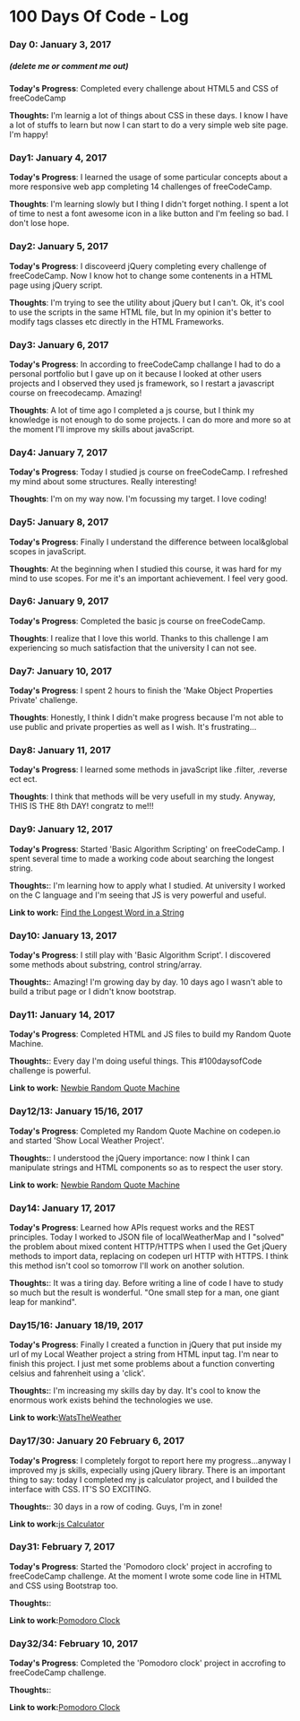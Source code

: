 # 100 Days Of Code - Log

### Day 0: January 3, 2017
##### (delete me or comment me out)

**Today's Progress**: Completed every challenge about HTML5 and CSS of freeCodeCamp

**Thoughts:** I'm learnig a lot of things about CSS in these days. I know I have a lot of stuffs to learn but now I can start to do a very simple web site page. I'm happy!

<!--**Link to work:** [Calculator App](http://www.example.com) -->

### Day1: January 4, 2017

**Today's Progress**: I learned the usage of some particular concepts about a more responsive web app completing 14 challenges of freeCodeCamp.

**Thoughts**: I'm learning slowly but I thing I didn't forget nothing. I spent a lot of time to nest a font awesome icon in a like button and I'm feeling so bad. I don't lose hope.

### Day2: January 5, 2017

**Today's Progress**: I discoveerd jQuery completing every challenge of freeCodeCamp. Now I know hot to change some contenents in a HTML page using jQuery script. 

**Thoughts**: I'm trying to see the utility about jQuery but I can't. Ok, it's cool to use the scripts in the same HTML file, but In my opinion it's better to modify tags classes etc directly in the HTML Frameworks. 


### Day3: January 6, 2017

**Today's Progress**: In according to freeCodeCamp challange I had to do a personal portfolio but I gave up on it because I looked at other users projects and I observed they used js framework, so I restart a javascript course on freecodecamp. Amazing!

**Thoughts**: A lot of time ago I completed a js course, but I think my knowledge is not enough to do some projects. I can do more and more so at the moment I'll improve my skills about javaScript. 

### Day4: January 7, 2017

**Today's Progress**: Today I studied js course on freeCodeCamp. I refreshed my mind about some structures. Really interesting!

**Thoughts**: I'm on my way now. I'm focussing my target. I love coding!

### Day5: January 8, 2017

**Today's Progress**: Finally I understand the difference between local&global scopes in javaScript.

**Thoughts**: At the beginning when I studied this course, it was hard for my mind to use scopes. For me it's an important achievement. I feel very good.

### Day6: January 9, 2017

**Today's Progress**: Completed the basic js course on freeCodeCamp. 

**Thoughts**: I realize that I love this world. Thanks to this challenge I am experiencing so much satisfaction that the university I can not see. 

### Day7: January 10, 2017

**Today's Progress**: I spent 2 hours to finish the 'Make Object Properties Private' challenge.

**Thoughts**: Honestly, I think I didn't make progress because I'm not able to use public and private properties as well as I wish. It's frustrating...

### Day8: January 11, 2017

**Today's Progress**: I learned some methods in javaScript like .filter, .reverse ect ect.

**Thoughts**: I think that methods will be very usefull in my study. Anyway, THIS IS THE 8th DAY! congratz to me!!! 

### Day9: January 12, 2017

**Today's Progress**: Started 'Basic Algorithm Scripting' on freeCodeCamp. I spent several time to made a working code about searching the longest string. 

**Thoughts:**: I'm learning how to apply what I studied. At university I worked on the C language and I'm seeing that JS is very powerful and useful.

**Link to work:** [Find the Longest Word in a String](https://www.freecodecamp.com/challenges/find-the-longest-word-in-a-string)

### Day10: January 13, 2017

**Today's Progress**: I still play with 'Basic Algorithm Script'. I discovered some methods about substring, control string/array.

**Thoughts:**: Amazing! I'm growing day by day. 10 days ago I wasn't able to build a tribut page or I didn't know bootstrap.

### Day11: January 14, 2017

**Today's Progress**: Completed HTML and JS files to build my Random Quote Machine.

**Thoughts:**: Every day I'm doing useful things. This #100daysofCode challenge is powerful.

**Link to work:** [Newbie Random Quote Machine](https://github.com/cannicombustiva/Newbie-Random-quote-machine-)

### Day12/13: January 15/16, 2017

**Today's Progress**: Completed my Random Quote Machine on codepen.io and started 'Show Local Weather Project'.

**Thoughts:**: I understood the jQuery importance: now I think I can manipulate strings and HTML components so as to respect the user story.

**Link to work:** [Newbie Random Quote Machine](https://github.com/cannicombustiva/Newbie-Random-quote-machine-)

### Day14: January 17, 2017

**Today's Progress**: Learned how APIs request works and the REST principles. Today I worked to JSON file of localWeatherMap and I "solved" the problem about mixed content HTTP/HTTPS when I used the Get jQuery methods to import data, replacing on codepen url HTTP with HTTPS. I think this method isn't cool so tomorrow I'll work on another solution.

**Thoughts:**: It was a tiring day. Before writing a line of code I have to study so much but the result is wonderful. "One small step for a man, one giant leap for mankind".

### Day15/16: January 18/19, 2017

**Today's Progress**: Finally I created a function in jQuery that put inside my url of my Local Weather project a string from HTML input tag. I'm near to finish this project. I just met some problems about a function converting celsius and fahrenheit using a 'click'.

**Thoughts:**: I'm increasing my skills day by day. It's cool to know the enormous work exists behind the technologies we use.

**Link to work:**[WatsTheWeather](http://codepen.io/Cannicombustiva/pen/WRGWZp)

### Day17/30: January 20 February 6, 2017

**Today's Progress**: I completely forgot to report here my progress...anyway I improved my js skills, expecially using jQuery library. There is an important thing to say: today I completed my js calculator project, and I builded the interface with CSS. IT'S SO EXCITING. 

**Thoughts:**: 30 days in a row of coding. Guys, I'm in zone!

**Link to work:**[js Calculator](http://codepen.io/Cannicombustiva/full/KaeQPM)

### Day31: February 7, 2017

**Today's Progress**: Started the 'Pomodoro clock' project in accrofing to freeCodeCamp challenge. At the moment I wrote some code line in HTML and CSS using Bootstrap too.

**Thoughts:**: 

**Link to work:**[Pomodoro Clock](http://codepen.io/Cannicombustiva/pen/EZpqdg)

### Day32/34: February 10, 2017

**Today's Progress**: Completed the 'Pomodoro clock' project in accrofing to freeCodeCamp challenge. 

**Thoughts:**: 

**Link to work:**[Pomodoro Clock](http://codepen.io/Cannicombustiva/pen/EZpqdg)
